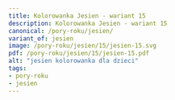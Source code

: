 ```yaml
---
title: Kolorowanka Jesien - wariant 15
description: Kolorowanka Jesien - wariant 15
canonical: /pory-roku/jesien/
variant_of: jesien
image: /pory-roku/jesien/15/jesien-15.svg
pdf: /pory-roku/jesien/15/jesien-15.pdf
alt: "jesien kolorowanka dla dzieci"
tags:
- pory-roku
- jesien
---
```

